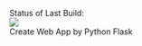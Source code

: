 Status of Last Build:<br>
<img src="https://github.com/mastermole0310/Web-App-by-Python-Flask/workflows/Publish Docker image/badge.svg?branch-main"><br>
Create Web App by Python Flask
